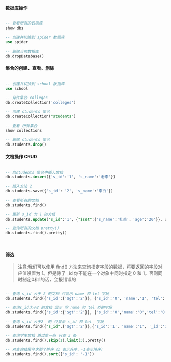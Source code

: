 





#### 数据库操作

```sql

-- 查看所有的数据库
show dbs

-- 创建并切换到 spider 数据库
use spider

-- 删除当前数据库
db.dropDatabase()
```



#### 集合的创建、查看、删除

```sql

-- 创建并切换到 school 数据库
use school

-- 穿件集合 colleges
db.createCollection('colleges')

-- 创建 students 集合
db.createCollection("students")

-- 查看 所有集合
show collections

-- 删除 students 集合
db.students.drop()

```



#### 文档操作 CRUD

```sql

-- 向students 集合中插入文档
db.students.insert({'s_id':'1', 's_name':'老李'})
                   
-- 插入方法 2
db.students.save({'s_id': '2', 's_name':'李白'})

-- 查看所有的文档
db.students.find()

-- 更新 s_id 为 1 的文档
db.students.update("s_id":'1', {"$set":{'s_name':'杜甫'，'age':'20'}}, upsert=true)

-- 查询所有的文档 pretty()
db.students.find().pretty()

                   
```



#### 筛选

>   注意:我们可以使用 find() 方法来查询指定字段的数据，将要返回的字段对应值设置为 1。但是除了 _id 你不能在一个对象中同时指定 0 和 1。否则同时制定0和1的话，会报错误的

```sql

-- 查询 s_id 大于 2 的文档 只显示 name 和 tel 字段
db.students.find({'s_id':{'$gt':'2'}}, {'s_id':'0', 'name','1', 'tel':'1'}).pretty()

-- 查询s_id大于2 的文档 显示 除 name 和 tel 外的字段
db.students.find({'s_id':{'$gt':'2'}}, {'s_id':'0','name':'0','tel':'0'})

-- 查询 s_id 大于2  的 只显示 s_id 和 tel  字段
db.students.find({"s_id",{'$gt':'2'}},{'s_id':'1', 'name':'1', '_id':'1'})

-- 查询学生文档 跳过第一条 只查 3 条
db.students.find().skip(1).limit(3).pretty()

-- 对查询结果今次那个排序（1 表示升序，-1表示降序）
db.students.find().sort({'s_id': '-1'})
```

